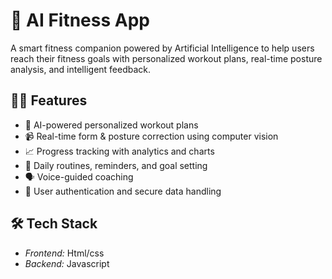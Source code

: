# 🤖 AI Fitness App

A smart fitness companion powered by Artificial Intelligence to help users reach their fitness goals with personalized workout plans, real-time posture analysis, and intelligent feedback.

## 🏋️‍♂️ Features

- 🧠 AI-powered personalized workout plans
- 📹 Real-time form & posture correction using computer vision
- 📈 Progress tracking with analytics and charts
- 📅 Daily routines, reminders, and goal setting
- 🗣️ Voice-guided coaching
- 🔐 User authentication and secure data handling

## 🛠️ Tech Stack

- *Frontend:* Html/css
- *Backend:* Javascript
